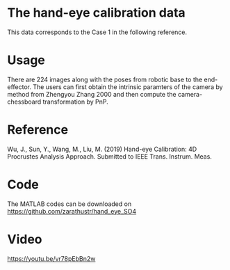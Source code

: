 # The hand-eye calibration data
This data corresponds to the Case 1 in the following reference.

# Usage
There are 224 images along with the poses from robotic base to the end-effector. The users can first obtain the intrinsic paramters of the camera by method from Zhengyou Zhang 2000 and then compute the camera-chessboard transformation by PnP.

# Reference
Wu, J., Sun, Y., Wang, M., Liu, M. (2019) 
         Hand-eye Calibration: 4D Procrustes Analysis Approach.
         Submitted to IEEE Trans. Instrum. Meas.
         
# Code
The MATLAB codes can be downloaded on https://github.com/zarathustr/hand_eye_SO4

# Video
https://youtu.be/vr78pEbBn2w
